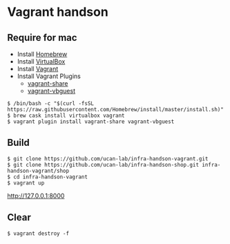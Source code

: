 # Vagrant handson

## Require for mac

- Install [Homebrew](https://brew.sh/index_ja)
- Install [VirtualBox](https://www.virtualbox.org)
- Install [Vagrant](https://www.vagrantup.com)
- Install Vagrant Plugins
  - [vagrant-share](https://www.vagrantup.com/docs/share)
  - [vagrant-vbguest](https://github.com/dotless-de/vagrant-vbguest)

```
$ /bin/bash -c "$(curl -fsSL https://raw.githubusercontent.com/Homebrew/install/master/install.sh)"
$ brew cask install virtualbox vagrant
$ vagrant plugin install vagrant-share vagrant-vbguest
```

## Build

```
$ git clone https://github.com/ucan-lab/infra-handson-vagrant.git
$ git clone https://github.com/ucan-lab/infra-handson-shop.git infra-handson-vagrant/shop
$ cd infra-handson-vagrant
$ vagrant up
```

http://127.0.0.1:8000

## Clear

```
$ vagrant destroy -f
```
